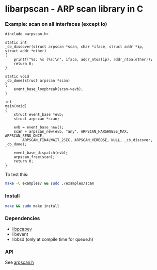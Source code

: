 libarpscan - ARP scan library in C
==========


### Example: scan on all interfaces (except lo)

```
#include <arpscan.h>

static int
_cb_discover(struct arpscan *scan, char *iface, struct addr *ip, struct addr *ether)
{
	printf("%s: %s (%s)\n", iface, addr_ntoa(ip), addr_ntoa(ether));
	return 0;
}

static void
_cb_done(struct arpscan *scan)
{
	event_base_loopbreak(scan->evb);
}

int
main(void)
{
	struct event_base *evb;
	struct arpscan *scan;

	evb = event_base_new();
	scan = arpscan_new(evb, "any", ARPSCAN_HARSHNESS_MAX, ARPSCAN_SEND_ONCE,
		ARPSCAN_FINALWAIT_2SEC, ARPSCAN_VERBOSE, NULL, _cb_discover, _cb_done);

	event_base_dispatch(evb);
	arpscan_free(scan);
	return 0;
}
```

To test this:
```bash
make -C examples/ && sudo ./examples/scan
```

### Install

```bash
make && sudo make install
```

### Dependencies

* [libpcapev](https://github.com/looran/libpcapev)
* libevent
* libbsd (only at compile time for queue.h)

### API

See [arpscan.h](arpscan.h)
